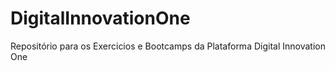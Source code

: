 # DigitalInnovationOne
Repositório para os Exercicios e Bootcamps da Plataforma Digital Innovation One
